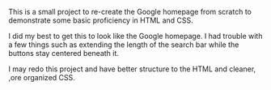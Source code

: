 This is a small project to re-create the Google homepage from scratch to demonstrate some basic proficiency in HTML and CSS.

I did my best to get this to look like the Google homepage. I had trouble with a few things such as extending the length of the search bar while the buttons stay centered beneath it.

I may redo this project and have better structure to the HTML and cleaner, ,ore organized CSS.